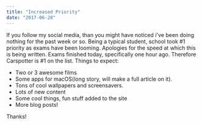```yaml
---
title: "Increased Priority"
date: "2017-06-28"
---
```


If you follow my social media, than you might have noticed i've been doing nothing for the past week or so. Being a typical student, school took #1 priority as exams have been looming. Apologies for the speed at which this is being written. Exams finished today, specifically one hour ago. Therefore Carspotter is #1 on the list. Things to expect:

- Two or 3 awesome films
- Some apps for macOS(long story, will make a full article on it).
- Tons of cool wallpapers and screensavers.
- Lots of new content
- Some cool things, fun stuff added to the site
- More blog posts!

Thanks!
